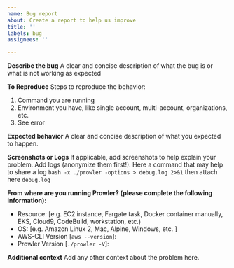 ```yaml
---
name: Bug report
about: Create a report to help us improve
title: ''
labels: bug
assignees: ''

---
```


**Describe the bug**
A clear and concise description of what the bug is or what is not working as expected

**To Reproduce**
Steps to reproduce the behavior:
1. Command you are running
2. Environment you have, like single account, multi-account, organizations, etc.
3. See error

**Expected behavior**
A clear and concise description of what you expected to happen.

**Screenshots or Logs**
If applicable, add screenshots to help explain your problem.
Add logs (anonymize them first!). Here a command that may help to share a log
`bash -x ./prowler -options > debug.log 2>&1` then attach here `debug.log`

**From where are you running Prowler? (please complete the following information):**
 - Resource: [e.g. EC2 instance, Fargate task, Docker container manually, EKS, Cloud9, CodeBuild, workstation, etc.)  
 - OS: [e.g. Amazon Linux 2, Mac, Alpine, Windows, etc. ]
 - AWS-CLI Version [`aws --version`]:
 - Prowler Version [`./prowler -V`]:


**Additional context**
Add any other context about the problem here.
